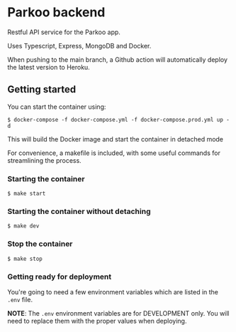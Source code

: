 # Parkoo backend

Restful API service for the Parkoo app.

Uses Typescript, Express, MongoDB and Docker.

When pushing to the main branch, a Github action will automatically deploy the latest version to Heroku.

## Getting started

You can start the container using:

```
$ docker-compose -f docker-compose.yml -f docker-compose.prod.yml up -d
```

This will build the Docker image and start the container in detached mode

For convenience, a makefile is included, with some useful commands for streamlining the process.

### Starting the container

```
$ make start
```

### Starting the container without detaching

```
$ make dev
```

### Stop the container

```
$ make stop
```

### Getting ready for deployment

You're going to need a few environment variables which are listed in the `.env` file.

**NOTE**: The `.env` environment variables are for DEVELOPMENT only. You will need to replace them with the proper values when deploying.
